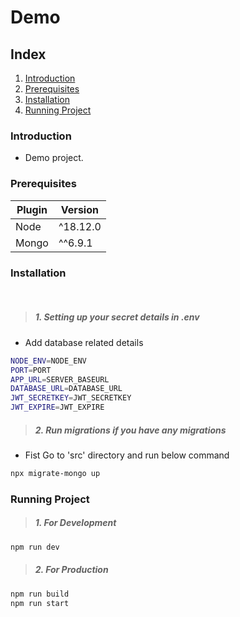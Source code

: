 # Demo

## Index

1. [Introduction](#introduction)
2. [Prerequisites](#prerequisites)
3. [Installation](#installation)
4. [Running Project](#running-project)

### Introduction
- Demo project.

### Prerequisites
| **Plugin** | **Version**|
| ------ | ------ |
| Node | ^18.12.0 |
| Mongo | ^^6.9.1 |

### Installation
<br />

> ##### 1. Setting up your secret details in .env
- Add database related details
```sh
NODE_ENV=NODE_ENV
PORT=PORT
APP_URL=SERVER_BASEURL
DATABASE_URL=DATABASE_URL
JWT_SECRETKEY=JWT_SECRETKEY
JWT_EXPIRE=JWT_EXPIRE
```

> ##### 2. Run migrations if you have any migrations
- Fist Go to 'src' directory and run below command
```sh
npx migrate-mongo up
```

### Running Project

> ##### 1. For Development
```sh
npm run dev
```

> ##### 2. For Production
```sh
npm run build 
npm run start
```
